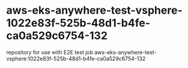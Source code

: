 # aws-eks-anywhere-test-vsphere-1022e83f-525b-48d1-b4fe-ca0a529c6754-132
repository for use with E2E test job aws-eks-anywhere-test-vsphere:1022e83f-525b-48d1-b4fe-ca0a529c6754-132
